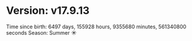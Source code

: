 # Version: v17.9.13
Time since birth: 6497 days, 155928 hours, 9355680 minutes, 561340800 seconds
Season: Summer ☀️
